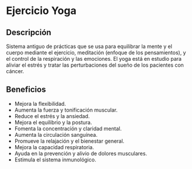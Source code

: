 # Ejercicio Yoga

## Descripción
Sistema antiguo de prácticas que se usa para equilibrar la mente y el cuerpo mediante el ejercicio, meditación (enfoque de los pensamientos), y el control de la respiración y las emociones. El yoga está en estudio para aliviar el estrés y tratar las perturbaciones del sueño de los pacientes con cáncer.

## Beneficios
- Mejora la flexibilidad.
- Aumenta la fuerza y tonificación muscular.
- Reduce el estrés y la ansiedad.
- Mejora el equilibrio y la postura.
- Fomenta la concentración y claridad mental.
- Aumenta la circulación sanguínea.
- Promueve la relajación y el bienestar general.
- Mejora la capacidad respiratoria.
- Ayuda en la prevención y alivio de dolores musculares.
- Estimula el sistema inmunológico.